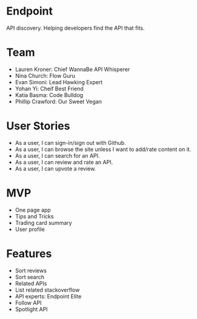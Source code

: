 Endpoint
============

API discovery. Helping developers find the API that fits.


Team
============
- Lauren Kroner: Chief WannaBe API Whisperer
- Nina Church: Flow Guru
- Evan Simoni: Lead Hawking Expert
- Yohan Yi: Cheif Best Friend
- Katia Basma: Code Bulldog
- Phillip Crawford: Our Sweet Vegan  


User Stories
============
- As a user, I can sign-in/sign out with Github.
- As a user, I can browse the site unless I want to add/rate content on it.
- As a user, I can search for an API.
- As a user, I can review and rate an API.
- As a user, I can upvote a review.

MVP
============
- One page app
- Tips and Tricks
- Trading card summary
- User profile


Features
============
- Sort reviews
- Sort search
- Related APIs
- List related stackoverflow
- API experts: Endpoint Elite
- Follow API
- Spotlight API

